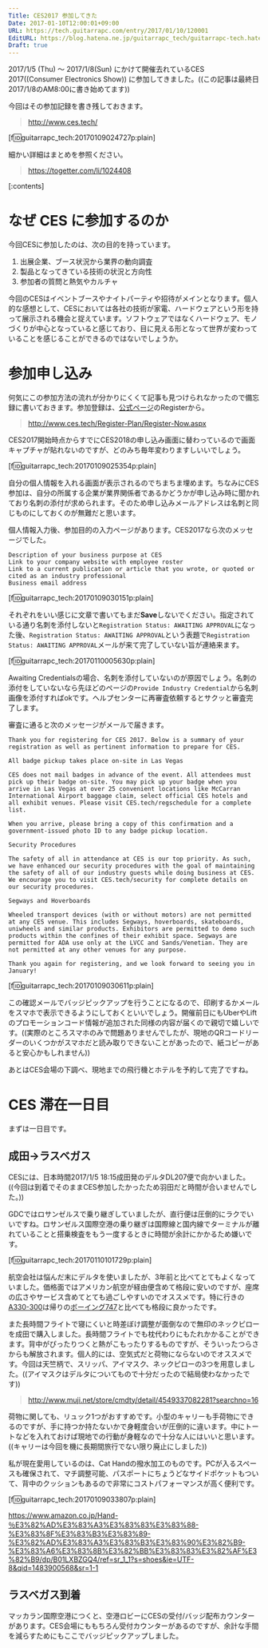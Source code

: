 ```yaml
---
Title: CES2017 参加してきた
Date: 2017-01-10T12:00:01+09:00
URL: https://tech.guitarrapc.com/entry/2017/01/10/120001
EditURL: https://blog.hatena.ne.jp/guitarrapc_tech/guitarrapc-tech.hatenablog.com/atom/entry/10328749687204827639
Draft: true
---
```


2017/1/5 (Thu) ～ 2017/1/8(Sun) にかけて開催去れているCES 2017((Consumer Electronics Show)) に参加してきました。((この記事は最終日2017/1/8のAM8:00に書き始めてます))

今回はその参加記録を書き残しておきます。

> http://www.ces.tech/

[f:id:guitarrapc_tech:20170109024727p:plain]

細かい詳細はまとめを参照ください。

> https://togetter.com/li/1024408

<!-- more -->

[:contents]

# なぜ CES に参加するのか

今回CESに参加したのは、次の目的を持っています。

1. 出展企業、ブース状況から業界の動向調査
1. 製品となってきている技術の状況と方向性
1. 参加者の質問と熱気やカルチャ

今回のCESはイベントブースやナイトパーティや招待がメインとなります。個人的な感想として、CESにおいては各社の技術が家電、ハードウェアという形を持って展示される機会と捉えています。ソフトウェアではなくハードウェア、モノづくりが中心となっていると感じており、目に見える形となって世界が変わっていることを感じることができるのではないでしょうか。

# 参加申し込み

何気にこの参加方法の流れが分かりにくくて記事も見つけられなかったので備忘録に書いておきます。参加登録は、[公式ページ](http://www.ces.tech/Register-Plan/Register-Now.aspx)のRegisterから。

> http://www.ces.tech/Register-Plan/Register-Now.aspx

CES2017開始時点からすでにCES2018の申し込み画面に替わっているので画面キャプチャが貼れないのですが、どのみち毎年変わりますしいいでしょう。

[f:id:guitarrapc_tech:20170109025354p:plain]

自分の個人情報を入れる画面が表示されるのでちまちま埋めます。ちなみにCES参加は、自分の所属する企業が業界関係者であるかどうかが申し込み時に聞かれており名刺の添付が求められます。そのため申し込みメールアドレスは名刺と同じものにしておくのが無難だと思います。

個人情報入力後、参加目的の入力ページがあります。CES2017なら次のメッセージでした。

```
Description of your business purpose at CES
Link to your company website with employee roster
Link to a current publication or article that you wrote, or quoted or cited as an industry professional
Business email address
```

[f:id:guitarrapc_tech:20170109030151p:plain]

それぞれをいい感じに文章で書いてもまだ**Save**しないでください。指定されている通り名刺を添付しないと`Registration Status: AWAITING APPROVAL`になった後、`Registration Status: AWAITING APPROVAL`という表題で`Registration Status: AWAITING APPROVAL`メールが来て完了していない旨が連絡来ます。

[f:id:guitarrapc_tech:20170110005630p:plain]

Awaiting Credentialsの場合、名刺を添付していないのが原因でしょう。名刺の添付をしていないなら先ほどのページの`Provide Industry Credential`から名刺画像を添付すればokです。ヘルプセンターに再審査依頼するとサクッと審査完了します。

審査に通ると次のメッセージがメールで届きます。


```
Thank you for registering for CES 2017. Below is a summary of your registration as well as pertinent information to prepare for CES.

All badge pickup takes place on-site in Las Vegas

CES does not mail badges in advance of the event. All attendees must pick up their badge on-site. You may pick up your badge when you arrive in Las Vegas at over 25 convenient locations like McCarran International Airport baggage claim, select official CES hotels and all exhibit venues. Please visit CES.tech/regschedule for a complete list.

When you arrive, please bring a copy of this confirmation and a government-issued photo ID to any badge pickup location.

Security Procedures

The safety of all in attendance at CES is our top priority. As such, we have enhanced our security procedures with the goal of maintaining the safety of all of our industry guests while doing business at CES. We encourage you to visit CES.tech/security for complete details on our security procedures.

Segways and Hoverboards

Wheeled transport devices (with or without motors) are not permitted at any CES venue. This includes Segways, hoverboards, skateboards, uniwheels and similar products. Exhibitors are permitted to demo such products within the confines of their exhibit space. Segways are permitted for ADA use only at the LVCC and Sands/Venetian. They are not permitted at any other venues for any purpose.

Thank you again for registering, and we look forward to seeing you in January!
```

[f:id:guitarrapc_tech:20170109030611p:plain]

この確認メールでバッジピックアップを行うことになるので、印刷するかメールをスマホで表示できるようにしておくといいでしょう。開催前日にもUberやLiftのプロモーションコード情報が追加された同様の内容が届くので親切で嬉しいです。((実際のところスマホのみで問題ありませんでしたが、現地のQRコードリーダーのいくつかがスマホだと読み取りできないことがあったので、紙コピーがあると安心かもしれません))

あとはCES会場の下調べ、現地までの飛行機とホテルを予約して完了ですね。

# CES 滞在一日目

まずは一日目です。

## 成田->ラスベガス

CESには、日本時間2017/1/5 18:15成田発のデルタDL207便で向かいました。((今回は到着でそのままCES参加したかったため羽田だと時間が合いませんでした。))

GDCではロサンゼルスで乗り継ぎしていましたが、直行便は圧倒的にラクでいいですね。ロサンゼルス国際空港の乗り継ぎは国際線と国内線でターミナルが離れていることと搭乗検査をもう一度するときに時間が余計にかかるため嫌いです。

[f:id:guitarrapc_tech:20170110101729p:plain]

航空会社は悩んだ末にデルタを使いましたが、3年前と比べてとてもよくなっていました。価格面ではアメリカン航空が経由便含めて格段に安いのですが、座席の広さやサービス含めてとても過ごしやすいのでオススメです。特に行きの[A330-300](http://ja.delta.com/content/www/en_US/traveling-with-us/airports-and-aircraft/Aircraft/airbus-a330-200-3l3.html)は帰りの[ボーイング747](http://ja.delta.com/content/www/en_US/traveling-with-us/airports-and-aircraft/Aircraft/boeing-747-400-744.html)と比べても格段に良かったです。

また長時間フライトで寝にくいと時差ぼけ調整が面倒なので無印のネックピローを成田で購入しました。長時間フライトでも枕代わりにもたれかかることができます。背中がぴったりつくと熱がこもったりするものですが、そういったつらさからも解放されます。個人的には、空気式だと荷物にならないのでオススメです。今回は天竺柄で、スリッパ、アイマスク、ネックピローの3つを用意しました。((アイマスクはデルタについてもので十分だったので結局使わなかったです))

> http://www.muji.net/store/cmdty/detail/4549337082281?searchno=16

荷物に関しても、リュック1つがおすすめです。小型のキャリーも手荷物にできるのですが、手に持つか持たないかで身軽度合いが圧倒的に違います。中にトートなどを入れておけば現地での行動が身軽なので十分な人にはいいと思います。((キャリーは今回を機に長期間旅行でない限り廃止にしました))

私が現在愛用しているのは、Cat Handの撥水加工のものです。PCが入るスペースも確保されて、マチ調整可能、パスポートにちょうどなサイドポケットもついて、背中のクッションもあるので非常にコストパフォーマンスが高く便利です。

[f:id:guitarrapc_tech:20170109033807p:plain]

https://www.amazon.co.jp/Hand-％E3%82%AD%E3%83%A3%E3%83%83%E3%83%88-%E3%83%8F%E3%83%B3%E3%83%89-%E3%82%AD%E3%83%A3%E3%83%B3%E3%83%90%E3%82%B9-%E3%83%A6%E3%83%8B%E3%82%BB%E3%83%83%E3%82%AF%E3%82%B9/dp/B01LXBZGQ4/ref=sr_1_1?s=shoes&ie=UTF-8&qid=1483900568&sr=1-1

## ラスベガス到着

マッカラン国際空港につくと、空港ロビーにCESの受付/バッジ配布カウンターがあります。CES会場にももちろん受付カウンターがあるのですが、余計な手間を減らすためにもここでバッジピックアップしました。
